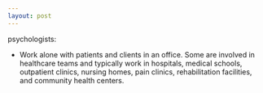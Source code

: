 ```yaml
---
layout: post
---
```





psychologists:
* Work alone with patients and clients in an office. Some are involved in healthcare teams and typically work in hospitals, medical schools, outpatient clinics, nursing homes, pain clinics, rehabilitation facilities, and community health centers.
